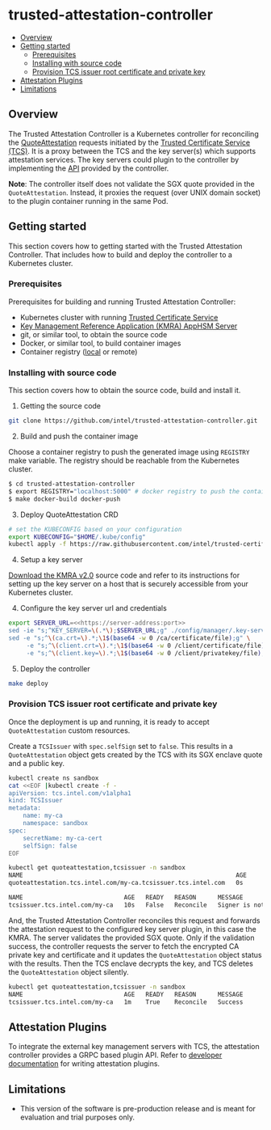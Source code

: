 # trusted-attestation-controller
<!-- Table of contents is auto generated using 
[Auto Markdown TOC](https://marketplace.visualstudio.com/items?itemName=huntertran.auto-markdown-toc) extension -->
<!-- TOC depthfrom:2 depthto:3 -->

- [Overview](#overview)
- [Getting started](#getting-started)
    - [Prerequisites](#prerequisites)
    - [Installing with source code](#installing-with-source-code)
    - [Provision TCS issuer root certificate and private key](#provision-tcs-issuer-root-certificate-and-private-key)
- [Attestation Plugins](#attestation-plugins)
- [Limitations](#limitations)

<!-- /TOC -->

## Overview

The Trusted Attestation Controller is a Kubernetes controller for reconciling the [QuoteAttestation](https://github.com/intel/trusted-certificate-issuer/blob/main/api/v1alpha1/quoteattestation_types.go) requests initiated by the [Trusted Certificate Service (TCS)](https://github.com/intel/trusted-certificate-issuer). It is a proxy between the TCS and the key server(s) which supports attestation services. The key servers could plugin to the controller by implementing the [API](docs/Developer.md#overview) provided by the controller.

**Note**: The controller itself does not validate the SGX quote provided in the `QuoteAttestation`. Instead, it proxies the request (over UNIX domain socket) to the plugin container running in the same Pod.

## Getting started

This section covers how to getting started with the Trusted Attestation Controller. That includes how to build and deploy the controller to a Kubernetes cluster.

### Prerequisites

Prerequisites for building and running Trusted Attestation Controller:

- Kubernetes cluster with running [Trusted Certificate Service](https://github.com/intel/trusted-certificate-issuer)
- [Key Management Reference Application (KMRA) AppHSM Server](https://01.org/key-management-reference-application-kmra)
- git, or similar tool, to obtain the source code
- Docker, or similar tool, to build container images
- Container registry ([local](https://docs.docker.com/registry/deploying/) or remote)

### Installing with source code

This section covers how to obtain the source code, build and install it.

1. Getting the source code

```sh
git clone https://github.com/intel/trusted-attestation-controller.git
```
2. Build and push the container image

Choose a container registry to push the generated image using `REGISTRY` make variable.
The registry should be reachable from the Kubernetes cluster.

```sh
$ cd trusted-attestation-controller
$ export REGISTRY="localhost:5000" # docker registry to push the container image
$ make docker-build docker-push
```

3. Deploy QuoteAttestation CRD

```sh
# set the KUBECONFIG based on your configuration
export KUBECONFIG="$HOME/.kube/config"
kubectl apply -f https://raw.githubusercontent.com/intel/trusted-certificate-issuer/main/deployment/crds/quoteattestations.tcs.intel.com.yaml
```

4. Setup a key server

[Download the KMRA v2.0](https://01.org/key-management-reference-application-kmra/downloads/key-management-reference-application-kmra-v2.0) source code and refer to its instructions
for setting up the key server on a host that is securely accessible from your Kubernetes cluster.

4. Configure the key server url and credentials

```sh
export SERVER_URL=<<https://server-address:port>>
sed -ie "s;^KEY_SERVER=\(.*\);$SERVER_URL;g" ./config/manager/.key-server.conf
sed -e "s;^\(ca.crt=\).*;\1$(base64 -w 0 /ca/certificate/file);g" \
     -e "s;^\(client.crt=\).*;\1$(base64 -w 0 /client/certificate/file);g" \
     -e "s;^\(client.key=\).*;\1$(base64 -w 0 /client/privatekey/file);g" ./config/manager/.ca.secrets
```

5. Deploy the controller

```sh
make deploy
```

### Provision TCS issuer root certificate and private key

Once the deployment is up and running, it is ready to accept `QuoteAttestation` custom resources.

Create a `TCSIssuer` with `spec.selfSign` set to `false`. This results in a `QuoteAttestation` object
gets created by the TCS with its SGX enclave quote and a public key. 

```sh
kubectl create ns sandbox
cat <<EOF |kubectl create -f -
apiVersion: tcs.intel.com/v1alpha1
kind: TCSIssuer
metadata:
    name: my-ca
    namespace: sandbox
spec:
    secretName: my-ca-cert
    selfSign: false
EOF

kubectl get quoteattestation,tcsissuer -n sandbox
NAME                                                           AGE
quoteattestation.tcs.intel.com/my-ca.tcsissuer.tcs.intel.com   0s

NAME                            AGE   READY   REASON      MESSAGE
tcsissuer.tcs.intel.com/my-ca   10s   False   Reconcile   Signer is not ready
```

And, the Trusted Attestation Controller reconciles this request and forwards the attestation request to the
configured key server plugin, in this case the KMRA. The server validates the provided SGX quote. Only
if the validation success, the controller requests the server to fetch the encrypted CA private key 
and certificate and it updates the `QuoteAttestation` object status with the results. Then the TCS
enclave decrypts the key, and TCS deletes the `QuoteAttestation` object silently.

```sh
kubectl get quoteattestation,tcsissuer -n sandbox
NAME                            AGE   READY   REASON      MESSAGE
tcsissuer.tcs.intel.com/my-ca   1m    True    Reconcile   Success
```

## Attestation Plugins 

To integrate the external key management servers with TCS, the attestation controller provides
a GRPC based plugin API. Refer to [developer documentation](docs/Developer.md#overview) for writing
attestation plugins.

## Limitations

- This version of the software is pre-production release and is meant for evaluation and trial purposes only.
